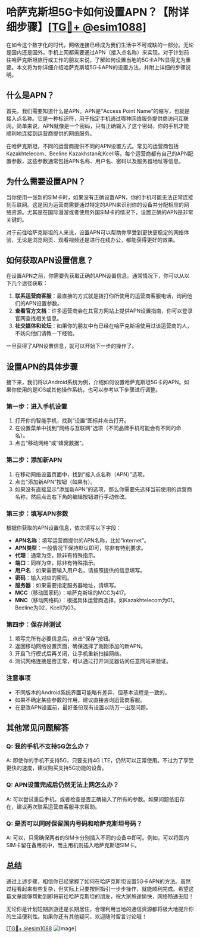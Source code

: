 # 哈萨克斯坦5G卡如何设置APN？【附详细步骤】[[TG💪+ @esim1088](https://t.me/s/esim1088)]

在如今这个数字化的时代，网络连接已经成为我们生活中不可或缺的一部分。无论是国内还是国外，手机上网都需要通过APN（接入点名称）来实现。对于计划前往哈萨克斯坦旅行或工作的朋友来说，了解如何设置当地的5G卡APN显得尤为重要。本文将为你详细介绍哈萨克斯坦5G卡APN的设置方法，并附上详细的步骤说明。

## 什么是APN？

首先，我们需要知道什么是APN。APN是“Access Point Name”的缩写，也就是接入点名称。它是一种标识符，用于指定手机通过哪种网络服务提供商访问互联网。简单来说，APN就像是一个密码，只有正确输入了这个密码，你的手机才能顺利地连接到运营商提供的网络服务。

在哈萨克斯坦，不同的运营商提供不同的APN设置方式。常见的运营商包括Kazakhtelecom、Beeline Kazakhstan和Kcell等。每个运营商都有自己的APN配置参数，这些参数通常包括APN名称、用户名、密码以及服务器地址等信息。

## 为什么需要设置APN？

当你使用一张新的SIM卡时，如果没有正确设置APN，你的手机可能无法正常连接到互联网。这是因为运营商需要通过特定的APN来识别你的设备并分配相应的网络资源。尤其是在国际漫游或者使用外国SIM卡的情况下，设置正确的APN是非常关键的。

对于前往哈萨克斯坦的人来说，设置APN可以帮助你享受到更快更稳定的网络体验，无论是浏览网页、观看视频还是进行在线办公，都能获得更好的效果。

## 如何获取APN设置信息？

在设置APN之前，你需要先获取正确的APN设置信息。通常情况下，你可以从以下几个途径获取：

1. **联系运营商客服**：最直接的方式就是拨打你所使用的运营商客服电话，询问他们的APN设置参数。
2. **查看官方文档**：许多运营商会在其官方网站上提供APN设置指南，你可以登录官网查找相关信息。
3. **社交媒体和论坛**：如果你的朋友中有已经在哈萨克斯坦使用过该运营商的人，不妨向他们请教一下经验。

一旦获得了APN设置信息，就可以开始下一步的操作了。

## 设置APN的具体步骤

接下来，我们将以Android系统为例，介绍如何设置哈萨克斯坦5G卡的APN。如果你使用的是iOS或其他操作系统，也可以参考以下步骤进行调整。

### 第一步：进入手机设置

1. 打开你的智能手机，找到“设置”图标并点击打开。
2. 在设置菜单中找到“网络与互联网”选项（不同品牌手机可能会有不同的命名）。
3. 点击“移动网络”或“蜂窝数据”。

### 第二步：添加新APN

1. 在移动网络设置页面中，找到“接入点名称（APN）”选项。
2. 点击“添加新APN”按钮（如果有）。
3. 如果没有直接显示“添加新APN”的选项，那么你需要先选择当前使用的运营商名称，然后点击右下角的编辑按钮进行手动修改。

### 第三步：填写APN参数

根据你获取的APN设置信息，依次填写以下字段：

- **APN名称**：填写运营商提供的APN名称，比如“internet”。
- **APN类型**：一般情况下保持默认即可，除非有特别要求。
- **代理**：通常为空，除非有特殊指示。
- **端口**：同样为空，除非有特殊指示。
- **用户名**：如果需要输入用户名，请按照提供的信息填写。
- **密码**：输入对应的密码。
- **服务器**：如果需要指定服务器地址，请填写。
- **MCC**（移动国家码）：哈萨克斯坦的MCC为417。
- **MNC**（移动网络码）：根据具体运营商选择，如Kazakhtelecom为01，Beeline为02，Kcell为03。

### 第四步：保存并测试

1. 填写完所有必要信息后，点击“保存”按钮。
2. 返回移动网络设置页面，确保选择了刚刚添加的新APN。
3. 开启飞行模式后再关闭，让手机重新扫描网络。
4. 测试网络连接是否正常，可以通过打开浏览器访问任意网站来验证。

### 注意事项

- 不同版本的Android系统界面可能略有差异，但基本流程是一致的。
- 如果不确定某些参数的作用，建议直接咨询运营商客服。
- 在更改APN设置前，最好备份现有设置以防万一出现问题。

## 其他常见问题解答

### Q: 我的手机不支持5G怎么办？
A: 即使你的手机不支持5G，只要支持4G LTE，仍然可以正常使用。不过为了享受更快的速度，建议购买支持5G功能的设备。

### Q: APN设置完成后仍然无法上网怎么办？
A: 可以尝试重启手机，或者检查是否正确输入了所有的参数。如果问题依旧存在，建议再次联系运营商客服寻求帮助。

### Q: 是否可以同时保留国内号码和哈萨克斯坦号码？
A: 可以，只需确保两者的SIM卡分别插入不同的设备中即可。例如，可以将国内SIM卡留在备用机中，而主用机则插入哈萨克斯坦SIM卡。

## 总结

通过上述步骤，相信你已经掌握了如何在哈萨克斯坦设置5G卡APN的方法。虽然过程看起来有些复杂，但实际上只要按照指引一步步操作，就能顺利完成。希望这篇文章能够帮助到即将前往哈萨克斯坦的朋友，祝大家旅途愉快，网络畅通无阻！

无论你是计划短期旅游还是长期居住，合理利用当地的通信资源都将极大地提升你的生活便利性。如果你还有其他疑问，欢迎随时留言讨论哦！

[[TG💪+ @esim1088](https://t.me/s/esim1088) ![Image](https://i.postimg.cc/4NQfJmqS/Snipaste-2025-05-13-00-14-12.png)]
